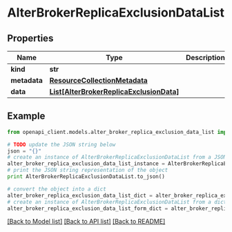 # AlterBrokerReplicaExclusionDataList


## Properties
Name | Type | Description | Notes
------------ | ------------- | ------------- | -------------
**kind** | **str** |  | 
**metadata** | [**ResourceCollectionMetadata**](ResourceCollectionMetadata.md) |  | 
**data** | [**List[AlterBrokerReplicaExclusionData]**](AlterBrokerReplicaExclusionData.md) |  | 

## Example

```python
from openapi_client.models.alter_broker_replica_exclusion_data_list import AlterBrokerReplicaExclusionDataList

# TODO update the JSON string below
json = "{}"
# create an instance of AlterBrokerReplicaExclusionDataList from a JSON string
alter_broker_replica_exclusion_data_list_instance = AlterBrokerReplicaExclusionDataList.from_json(json)
# print the JSON string representation of the object
print AlterBrokerReplicaExclusionDataList.to_json()

# convert the object into a dict
alter_broker_replica_exclusion_data_list_dict = alter_broker_replica_exclusion_data_list_instance.to_dict()
# create an instance of AlterBrokerReplicaExclusionDataList from a dict
alter_broker_replica_exclusion_data_list_form_dict = alter_broker_replica_exclusion_data_list.from_dict(alter_broker_replica_exclusion_data_list_dict)
```
[[Back to Model list]](../ccloud/README.md#documentation-for-models) [[Back to API list]](../ccloud/README.md#documentation-for-api-endpoints) [[Back to README]](../ccloud/README.md)


